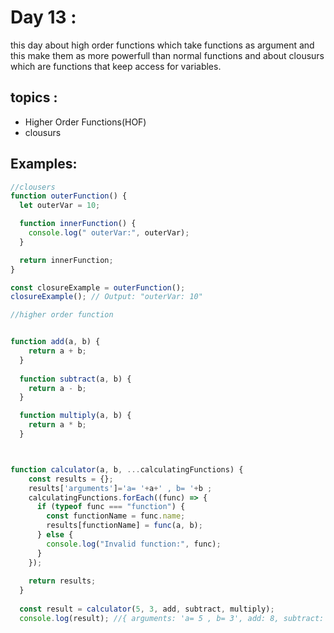# Day 13 :
 this day about high order functions which take functions as argument and this make them as more powerfull than normal functions and about clousurs which are functions that keep access for variables.


 ## topics :
 - Higher Order Functions(HOF)
 - clousurs


## Examples:

```javascript
//clousers
function outerFunction() {
  let outerVar = 10;

  function innerFunction() {
    console.log(" outerVar:", outerVar);
  }

  return innerFunction;
}

const closureExample = outerFunction();
closureExample(); // Output: "outerVar: 10"

//higher order function


function add(a, b) {
    return a + b;
  }
  
  function subtract(a, b) {
    return a - b;
  }

  function multiply(a, b) {
    return a * b;
  }



function calculator(a, b, ...calculatingFunctions) {
    const results = {};
    results['arguments']='a= '+a+' , b= '+b ;
    calculatingFunctions.forEach((func) => {
      if (typeof func === "function") {
        const functionName = func.name;
        results[functionName] = func(a, b);
      } else {
        console.log("Invalid function:", func);
      }
    });
  
    return results;
  }
  
  const result = calculator(5, 3, add, subtract, multiply);
  console.log(result); //{ arguments: 'a= 5 , b= 3', add: 8, subtract: 2, multiply: 15 }
```

